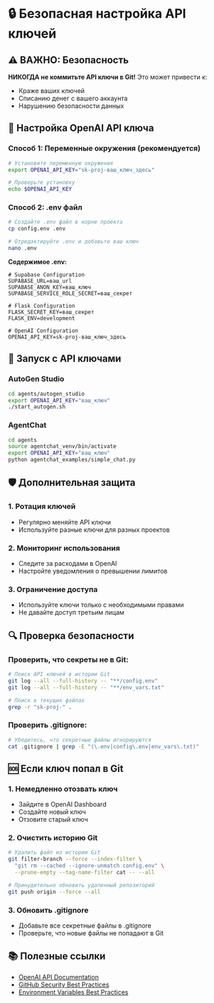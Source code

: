 # 🔒 Безопасная настройка API ключей

## ⚠️ ВАЖНО: Безопасность

**НИКОГДА не коммитьте API ключи в Git!** Это может привести к:
- Краже ваших ключей
- Списанию денег с вашего аккаунта
- Нарушению безопасности данных

## 🔑 Настройка OpenAI API ключа

### Способ 1: Переменные окружения (рекомендуется)

```bash
# Установите переменную окружения
export OPENAI_API_KEY="sk-proj-ваш_ключ_здесь"

# Проверьте установку
echo $OPENAI_API_KEY
```

### Способ 2: .env файл

```bash
# Создайте .env файл в корне проекта
cp config.env .env

# Отредактируйте .env и добавьте ваш ключ
nano .env
```

**Содержимое .env:**
```env
# Supabase Configuration
SUPABASE_URL=ваш_url
SUPABASE_ANON_KEY=ваш_ключ
SUPABASE_SERVICE_ROLE_SECRET=ваш_секрет

# Flask Configuration
FLASK_SECRET_KEY=ваш_секрет
FLASK_ENV=development

# OpenAI Configuration
OPENAI_API_KEY=sk-proj-ваш_ключ_здесь
```

## 🚀 Запуск с API ключами

### AutoGen Studio
```bash
cd agents/autogen_studio
export OPENAI_API_KEY="ваш_ключ"
./start_autogen.sh
```

### AgentChat
```bash
cd agents
source agentchat_venv/bin/activate
export OPENAI_API_KEY="ваш_ключ"
python agentchat_examples/simple_chat.py
```

## 🛡️ Дополнительная защита

### 1. Ротация ключей
- Регулярно меняйте API ключи
- Используйте разные ключи для разных проектов

### 2. Мониторинг использования
- Следите за расходами в OpenAI
- Настройте уведомления о превышении лимитов

### 3. Ограничение доступа
- Используйте ключи только с необходимыми правами
- Не давайте доступ третьим лицам

## 🔍 Проверка безопасности

### Проверить, что секреты не в Git:
```bash
# Поиск API ключей в истории Git
git log --all --full-history -- "**/config.env"
git log --all --full-history -- "**/env_vars.txt"

# Поиск в текущих файлах
grep -r "sk-proj-" .
```

### Проверить .gitignore:
```bash
# Убедитесь, что секретные файлы игнорируются
cat .gitignore | grep -E "(\.env|config\.env|env_vars\.txt)"
```

## 🆘 Если ключ попал в Git

### 1. Немедленно отозвать ключ
- Зайдите в OpenAI Dashboard
- Создайте новый ключ
- Отзовите старый ключ

### 2. Очистить историю Git
```bash
# Удалить файл из истории Git
git filter-branch --force --index-filter \
  "git rm --cached --ignore-unmatch config.env" \
  --prune-empty --tag-name-filter cat -- --all

# Принудительно обновить удаленный репозиторий
git push origin --force --all
```

### 3. Обновить .gitignore
- Добавьте все секретные файлы в .gitignore
- Проверьте, что новые файлы не попадают в Git

## 📚 Полезные ссылки

- [OpenAI API Documentation](https://platform.openai.com/docs)
- [GitHub Security Best Practices](https://docs.github.com/en/github/security)
- [Environment Variables Best Practices](https://12factor.net/config)

